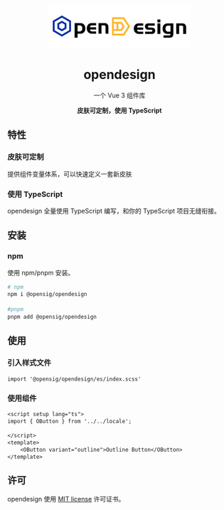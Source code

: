 <p align="center"><img src="../docs/public/opendesign-logo-light.png"/></p>
<h1 align="center">opendesign</h1>
<p align="center">一个 Vue 3 组件库</p>
<p align="center"><b>皮肤可定制，使用 TypeScript</b></p>


## 特性


### 皮肤可定制

提供组件变量体系，可以快速定义一套新皮肤

### 使用 TypeScript

opendesign 全量使用 TypeScript 编写，和你的 TypeScript 项目无缝衔接。


## 安装

### npm

使用 npm/pnpm 安装。

```bash
# npm
npm i @opensig/opendesign

#pnpm 
pnpm add @opensig/opendesign

```


## 使用

### 引入样式文件
```
import '@opensig/opendesign/es/index.scss'
```

### 使用组件
```
<script setup lang="ts">
import { OButton } from '../../locale';

</script>
<template>
    <OButton variant="outline">Outline Button</OButton>
</template>
```


## 许可

opendesign 使用 [MIT license](https://opensource.org/licenses/MIT) 许可证书。